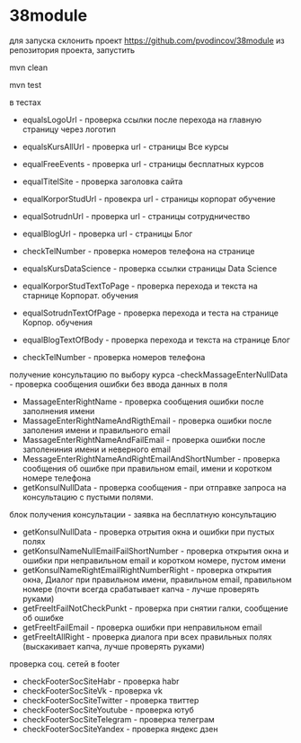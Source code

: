 # 38module


для запуска склонить проект https://github.com/pvodincov/38module
из репозитория проекта, запустить  

mvn clean

mvn test


в тестах
- equalsLogoUrl  - проверка ссылки после перехода на главную страницу через логотип
- equalsKursAllUrl - проверка url - страницы  Все курсы
- equalFreeEvents - проверка url -  страницы бесплатных курсов
- equalTitelSite - проверка заголовка сайта 
- equalKorporStudUrl - провекра url - страницы корпорат обучение
- equalSotrudnUrl - проверка url - страницы сотрудничество
- equalBlogUrl - проверка url - страницы Блог
- checkTelNumber - проверка номеров телефона на странице



- equalsKursDataScience - проверка ссылки страницы Data Science
- equalKorporStudTextToPage - проверка перехода и  текста на старнице Корпорат. обучения
- equalSotrudnTextOfPage - проверка перехода и теста на странице Корпор. обучения
- equalBlogTextOfBody  - проверка перехода и текста на странице Блог
- checkTelNumber - проверка номеров телефона




получение консультацию по выбору курса
-checkMassageEnterNullData - проверка сообщения ошибки без ввода данных в поля
- MassageEnterRightName - проверка сообщения ошибки после заполнения имени
- MassageEnterRightNameAndRigthEmail - проверка ошибки после заполения имени и правильного email
- MassageEnterRightNameAndFailEmail - проверка ошибки после заполениния имени и неверного email
- MessageEnterRightNameAndRightEmailAndShortNumber - проверка сообщения об ошибке при правильном email, имени и коротком номере телефона
- getKonsulNullData - проверка сообщения - при отправке запроса на консультацию с пустыми полями.


блок получения консультации - заявка на бесплатную консультацию
- getKonsulNullData  - проверка отрытия окна и ошибки при пустых полях
- getKonsulNameNullEmailFailShortNumber - проверка открытия окна и ошибки при неправильном email и коротком номере, пустом имени
- getKonsulNameRightEmailRightNumberRight - проверка открытия окна, Диалог при правильном имени, правильном email, правильном номере (почти всегда срабатывает капча - лучше проверять руками)
- getFreeItFailNotCheckPunkt - проверка при снятии галки, сообщение об ошибке
- getFreeItFailEmail  - проверка ошибки при неправильном email
- getFreeItAllRight - проверка диалога при всех правильных полях (выскакивает капча, лучше проверять руками)


проверка соц. сетей в footer
-  checkFooterSocSiteHabr  - проверка habr
-  checkFooterSocSiteVk - проверка vk
-  checkFooterSocSiteTwitter - проверка твиттер
- checkFooterSocSiteYoutube - проверка ютуб
- checkFooterSocSiteTelegram - проверка телеграм
- checkFooterSocSiteYandex - проверка яндекс дзен
